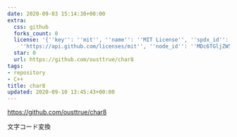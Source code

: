 ```yaml
---
date: 2020-09-03 15:14:30+00:00
extra:
  css: github
  forks_count: 0
  license: '{''key'': ''mit'', ''name'': ''MIT License'', ''spdx_id'': ''MIT'', ''url'':
    ''https://api.github.com/licenses/mit'', ''node_id'': ''MDc6TGljZW5zZTEz''}'
  star: 0
  url: https://github.com/ousttrue/char8
tags:
- repository
- C++
title: char8
updated: 2020-09-10 13:45:43+00:00
---
```


<https://github.com/ousttrue/char8>

文字コード変換
